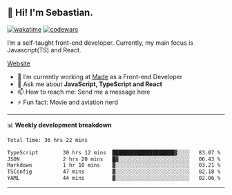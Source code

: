 ## 👋 Hi! I'm Sebastian.

[![wakatime](https://wakatime.com/badge/user/df0036c6-328a-4a39-be9b-e49417ed22a1.svg)](https://wakatime.com/@df0036c6-328a-4a39-be9b-e49417ed22a1)
[![codewars](https://www.codewars.com/users/sebavuye/badges/small)](https://www.codewars.com/users/sebavuye)

I’m a self-taught front-end developer. Currently, my main focus is Javascript(TS) and React.

[Website](https://sebastianvuye.be)

- 🔭 I’m currently working at [Made](https://made.be/) as a Front-end Developer
- 💬 Ask me about **JavaScript, TypeScript and React**
- 📫 How to reach me: Send me a message here
- ⚡ Fun fact: Movie and aviation nerd

-------

📊 **Weekly development breakdown**

<!--START_SECTION:waka-->

```txt
Total Time: 36 hrs 22 mins

TypeScript        30 hrs 12 mins  ████████████████████▓░░░░   83.07 %
JSON              2 hrs 20 mins   █▓░░░░░░░░░░░░░░░░░░░░░░░   06.43 %
Markdown          1 hr 10 mins    ▓░░░░░░░░░░░░░░░░░░░░░░░░   03.21 %
TSConfig          47 mins         ▓░░░░░░░░░░░░░░░░░░░░░░░░   02.18 %
YAML              44 mins         ▓░░░░░░░░░░░░░░░░░░░░░░░░   02.06 %
```

<!--END_SECTION:waka-->
-------

